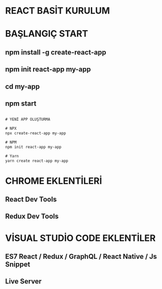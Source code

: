 # REACT BASİT KURULUM

# BAŞLANGIÇ START
## npm install -g create-react-app
## npm init react-app my-app
## cd my-app
## npm start




```html

# YENİ APP OLUŞTURMA

# NPX
npx create-react-app my-app

# NPM
npm init react-app my-app

# Yarn
yarn create react-app my-app

```

# CHROME EKLENTİLERİ
## React Dev Tools
## Redux Dev Tools

# VİSUAL STUDİO CODE EKLENTİLER
## ES7 React / Redux / GraphQL / React Native / Js Snippet
## Live Server
